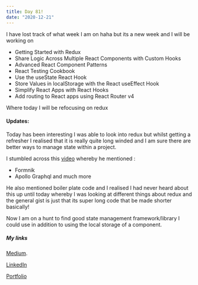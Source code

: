 ```yaml
---
title: Day 81!
date: "2020-12-21"
---
```


I have lost track of what week I am on haha but its a new week and I will be working on 

- Getting Started with Redux
- Share Logic Across Multiple React Components with Custom Hooks
- Advanced React Component Patterns
- React Testing Cookbook
- Use the useState React Hook
- Store Values in localStorage with the React useEffect Hook
- Simplify React Apps with React Hooks
- Add routing to React apps using React Router v4

Where today I will be refocusing on redux
#### Updates:

Today has been interesting I was able to look into redux but whilst getting a refresher I realised that it is really quite long winded and I am sure there are better ways to manage state within a project.

I stumbled across this [video](https://www.youtube.com/watch?v=pUlwhe-kmog) whereby he mentioned :
- Formnik
- Apollo Graphql
 and much more 

He also mentioned boiler plate code and I realised I had never heard about this up until today whereby I was looking at different things about redux and the general gist is just that its super long code that be made shorter basically!

Now I am on a hunt to find good state management framework/library I could use in addition to using the local storage of a component.


##### My links 
[Medium](https://medium.com/@kalemajoanna).

[LinkedIn](https://www.linkedin.com/in/joanna-e-kalema-a5a5b4136/)

[Portfolio](https://joannathedeveloper.netlify.app/)


